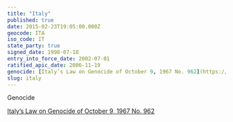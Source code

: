 ```yaml
---
title: "Italy"
published: true
date: 2015-02-23T19:05:00.000Z
geocode: ITA
iso_code: IT
state_party: true
signed_date: 1998-07-18
entry_into_force_date: 2002-07-01
ratified_apic_date: 2006-11-19
genocide: [Italy’s Law on Genocide of October 9, 1967 No. 962](https://iccdb.hrlc.net/data/doc/449/)
slug: italy
---
```

Genocide

[Italy’s Law on Genocide of October 9, 1967 No. 962](https://iccdb.hrlc.net/data/doc/449/)

